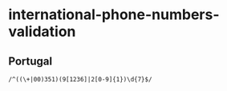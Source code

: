 # international-phone-numbers-validation

## Portugal
```phpregexp
/^((\+|00)351)(9[1236]|2[0-9]{1})\d{7}$/
```
